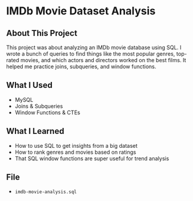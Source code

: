 # IMDb Movie Dataset Analysis

## About This Project
This project was about analyzing an IMDb movie database using SQL. I wrote a bunch of queries to find things like the most popular genres, top-rated movies, and which actors and directors worked on the best films. It helped me practice joins, subqueries, and window functions.

## What I Used
- MySQL
- Joins & Subqueries
- Window Functions & CTEs

## What I Learned
- How to use SQL to get insights from a big dataset
- How to rank genres and movies based on ratings
- That SQL window functions are super useful for trend analysis

## File
- `imdb-movie-analysis.sql`
